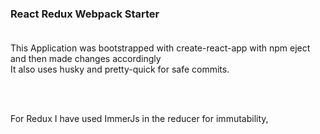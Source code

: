 ### React Redux Webpack Starter <br/> <br/>

This Application was bootstrapped with create-react-app with npm eject and then made changes accordingly<br/>
It also uses husky and pretty-quick for safe commits.

<br/> <br/>

For Redux I have used ImmerJs in the reducer for immutability,